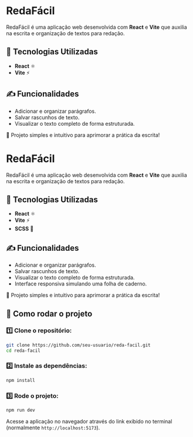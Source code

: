 # RedaFácil

RedaFácil é uma aplicação web desenvolvida com **React** e **Vite** que auxilia na escrita e organização de textos para redação.  

## 📌 Tecnologias Utilizadas  
- **React** ⚛️  
- **Vite** ⚡  

## ✍ Funcionalidades  
- Adicionar e organizar parágrafos.  
- Salvar rascunhos de texto.  
- Visualizar o texto completo de forma estruturada.  

🚀 Projeto simples e intuitivo para aprimorar a prática da escrita!  

# RedaFácil

RedaFácil é uma aplicação web desenvolvida com **React** e **Vite** que auxilia na escrita e organização de textos para redação.

## 📌 Tecnologias Utilizadas  
- **React** ⚛️  
- **Vite** ⚡  
- **SCSS** 🎨  

## ✍ Funcionalidades  
- Adicionar e organizar parágrafos.  
- Salvar rascunhos de texto.  
- Visualizar o texto completo de forma estruturada.  
- Interface responsiva simulando uma folha de caderno.  

🚀 Projeto simples e intuitivo para aprimorar a prática da escrita!  

## 🚀 Como rodar o projeto  
### 1️⃣ Clone o repositório:  
```bash  
git clone https://github.com/seu-usuario/reda-facil.git  
cd reda-facil  
```

### 2️⃣ Instale as dependências:  
```bash  
npm install  
```

### 3️⃣ Rode o projeto:  
```bash  
npm run dev  
```

Acesse a aplicação no navegador através do link exibido no terminal (normalmente `http://localhost:5173`).


